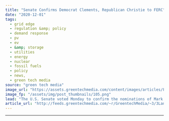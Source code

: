 ```yaml
---
title: "Senate Confirms Democrat Clements, Republican Christie to FERC"
date: "2020-12-01"
tags: 
  - grid edge
  - regulation &amp; policy
  - demand response
  - pv
  - ev
  - &amp; storage
  - utilities
  - energy
  - nuclear
  - fossil fuels
  - policy
  - news,
  - green tech media
source: "green tech media"
image_url: "https://assets.greentechmedia.com/content/images/articles/FERC_XL.jpg"
image_fp: "/assets/img/post_thumbnails/105.png"
lead: "The U.S. Senate voted Monday to confirm the nominations of Mark Christie and Allison Clements to the Federal Energy Regulatory Commission, approving a bipartisan pairing that will bring the agency to a full five members, though it is likely to retain ..."
article_url: "http://feeds.greentechmedia.com/~r/GreentechMedia/~3/3Lanp3JmC7U/senate-confirms-democrat-clements-republican-christie-to-ferc"
---
```


---
